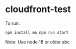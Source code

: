 # cloudfront-test

To run:

```shell
npm install && npm run start
```

Note: Use node 18 or older
abc
